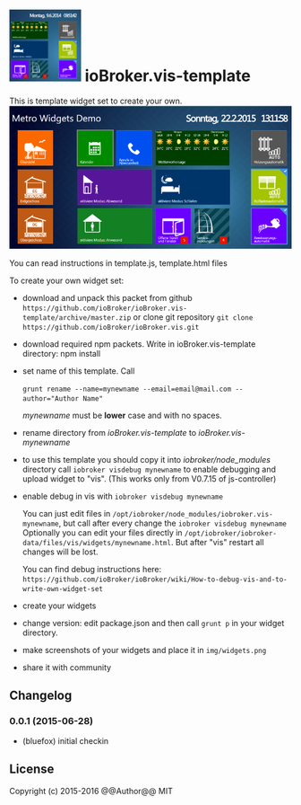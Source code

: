 ![Logo](admin/template.png)
ioBroker.vis-template
============

This is template widget set to create your own.
![Screenshot](img/widgets.png)

You can read instructions in template.js, template.html files

To create your own widget set:
- download and unpack this packet from github ```https://github.com/ioBroker/ioBroker.vis-template/archive/master.zip```
  or clone git repository ```git clone https://github.com/ioBroker/ioBroker.vis.git```

- download required npm packets. Write in ioBroker.vis-template directory:
  npm install
  
- set name of this template. Call
  
  ```grunt rename --name=mynewname --email=email@mail.com --author="Author Name"```
  
  *mynewname* must be **lower** case and with no spaces.
 
- rename directory from *ioBroker.vis-template* to *ioBroker.vis-mynewname*

- to use this template you should copy it into *iobroker/node_modules* directory
  call ```iobroker visdebug mynewname``` to enable debugging and upload widget to "vis". (This works only from V0.7.15 of js-controller)

- enable debug in vis with
  ```iobroker visdebug mynewname```
  
  You can just edit files in ```/opt/iobroker/node_modules/iobroker.vis-mynewname```, but call after every change the ```iobroker visdebug mynewname```
  Optionally you can edit your files directly in ```/opt/iobroker/iobroker-data/files/vis/widgets/mynewname.html```. But after "vis" restart all changes will be lost. 
  
  You can find debug instructions here: ```https://github.com/ioBroker/ioBroker/wiki/How-to-debug-vis-and-to-write-own-widget-set```
  
- create your widgets

- change version: edit package.json and then call ```grunt p``` in your widget directory.
  
- make screenshots of your widgets and place it in ```img/widgets.png```

- share it with community

## Changelog

### 0.0.1 (2015-06-28)
- (bluefox) initial checkin

## License
 Copyright (c) 2015-2016 @@Author@@
 MIT
